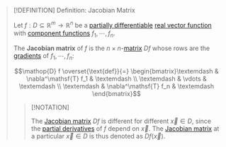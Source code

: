>[!DEFINITION] Definition: Jacobian Matrix
>
>Let $f: D \subseteq \mathbb{R}^m \to \mathbb{R}^n$ be a [partially differentiable](Partial%20Derivatives%20of%20Real%20Vector%20Functions.md) [real vector function](../Real%20Vector%20Function.md) with [component functions](../Real%20Vector%20Function.md) $f_1,\cdots,f_n$.
>
>The **Jacobian matrix** of $f$ is the $n \times n$-[matrix](../../../../Algebra/Linear%20Algebra/Matrices/Square%20Matrices/Square%20Matrix.md) $Df$ whose rows are the [gradients](../../Scalar%20Fields/Differentiation/Gradient.md) of $f_1,\cdots,f_n$:
>
>$$\mathop{D} f \overset{\text{def}}{=} \begin{bmatrix}\textemdash & \nabla^\mathsf{T} f_1 & \textemdash \\ \textemdash & \vdots & \textemdash \\ \textemdash & \nabla^\mathsf{T} f_n & \textemdash \end{bmatrix}$$
>
>>[!NOTATION]
>>
>>The [Jacobian matrix](Jacobian%20Matrix.md) $Df$ is different for different $\vec{x} \in D$, since the [partial derivatives](Partial%20Derivatives%20of%20Real%20Vector%20Functions.md) of $f$ depend on $\vec{x}$. The [Jacobian matrix](Jacobian%20Matrix.md) at a particular $\vec{x} \in D$ is thus denoted as $Df(\vec{x})$.
>>
>